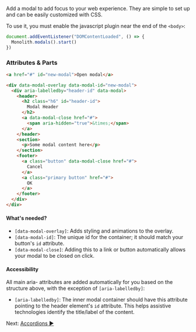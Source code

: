 Add a modal to add focus to your web experience. They are simple to set up and can be easily customized with CSS.

To use it, you must enable the javascript plugin near the end of the `<body>`:

```js
document.addEventListener("DOMContentLoaded", () => {
  Monolith.modals().start()
})
```

### Attributes & Parts

```html
<a href="#" id="new-modal">Open modal</a>

<div data-modal-overlay data-modal-id="new-modal">
  <div aria-labelledby="header-id" data-modal>
    <header>
      <h2 class="h6" id="header-id">
        Modal Header
      </h2>
      <a data-modal-close href="#">
        <span aria-hidden="true">&times;</span>
      </a>
    </header>
    <section>
      <p>Some modal content here</p>
    </section>
    <footer>
      <a class="button" data-modal-close href="#">
        Cancel
      </a>
      <a class="primary button" href="#">
        OK
      </a>
    </footer>
  </div>
</div>
```

#### What's needed?
* `[data-modal-overlay]`: Adds styling and animations to the overlay.
* `[data-modal-id]`: The unique id for the container; it should match your button's `id` attribute.
* `[data-modal-close]`: Adding this to a link or button automatically allows your modal to be closed on click.

#### Accessibility
All main aria- attributes are added automatically for you based on the structure above, with the exception of `[aria-labelledby]`:

* `[aria-labelledby]`: The inner modal container should have this attribute pointing to the header element's `id` attribute. This helps assistive technologies identify the title/label of the content.

Next: [Accordions ►](accordions)
